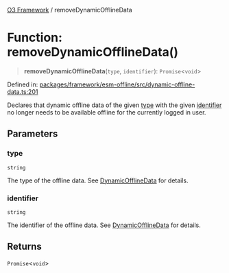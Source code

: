 [O3 Framework](../API.md) / removeDynamicOfflineData

# Function: removeDynamicOfflineData()

> **removeDynamicOfflineData**(`type`, `identifier`): `Promise`\<`void`\>

Defined in: [packages/framework/esm-offline/src/dynamic-offline-data.ts:201](https://github.com/openmrs/openmrs-esm-core/blob/18d2874f03a33a6ab8295af0e87ac97fdd150718/packages/framework/esm-offline/src/dynamic-offline-data.ts#L201)

Declares that dynamic offline data of the given [type](#removedynamicofflinedata) with the given [identifier](#removedynamicofflinedata)
no longer needs to be available offline for the currently logged in user.

## Parameters

### type

`string`

The type of the offline data. See [DynamicOfflineData](../interfaces/DynamicOfflineData.md) for details.

### identifier

`string`

The identifier of the offline data. See [DynamicOfflineData](../interfaces/DynamicOfflineData.md) for details.

## Returns

`Promise`\<`void`\>
